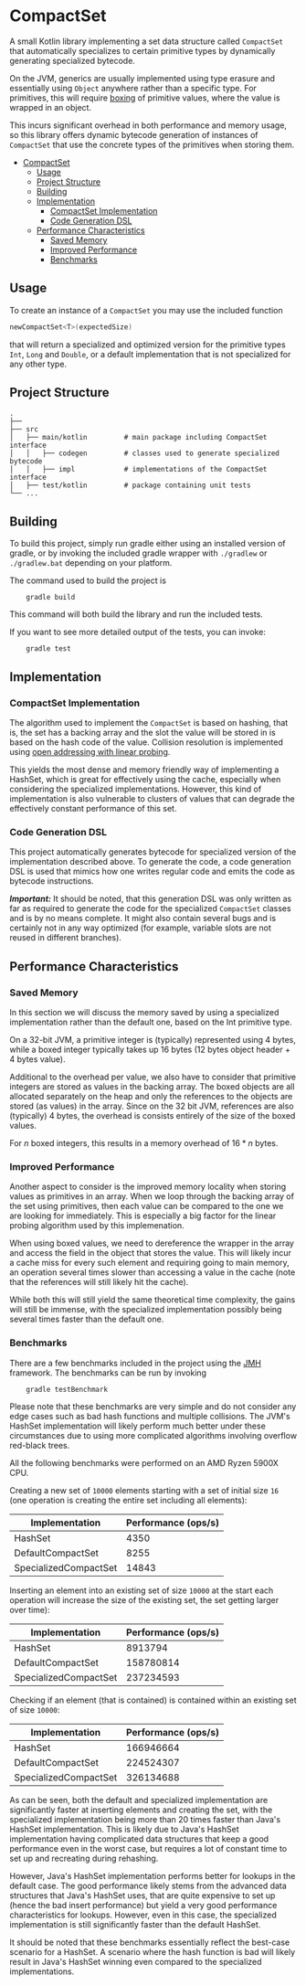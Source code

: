 # CompactSet

A small Kotlin library implementing a set data structure called `CompactSet` that automatically specializes to certain
primitive types by dynamically generating specialized bytecode.

On the JVM, generics are usually implemented using type erasure and essentially using `Object` anywhere rather than
a specific type. For primitives, this will require [boxing](https://docs.oracle.com/javase/tutorial/java/data/autoboxing.html)
of primitive values, where the value is wrapped in an object.

This incurs significant overhead in both performance and memory usage, so this library offers dynamic bytecode generation
of instances of `CompactSet` that use the concrete types of the primitives when storing them.

<!-- TOC -->
* [CompactSet](#compactset)
  * [Usage](#usage)
  * [Project Structure](#project-structure)
  * [Building](#building)
  * [Implementation](#implementation)
    * [CompactSet Implementation](#compactset-implementation)
    * [Code Generation DSL](#code-generation-dsl)
  * [Performance Characteristics](#performance-characteristics)
    * [Saved Memory](#saved-memory)
    * [Improved Performance](#improved-performance)
    * [Benchmarks](#benchmarks)
<!-- TOC -->

## Usage

To create an instance of a `CompactSet` you may use the included function
```kotlin
newCompactSet<T>(expectedSize)
```
that will return a specialized and optimized version for the primitive types `Int`, `Long` and `Double`, or
a default implementation that is not specialized for any other type.


## Project Structure

    .
    ├──
    ├── src
    │   ├── main/kotlin         # main package including CompactSet interface
    │   │   ├── codegen         # classes used to generate specialized bytecode
    │   │   ├── impl            # implementations of the CompactSet interface
    │   ├── test/kotlin         # package containing unit tests
    └── ...

## Building

To build this project, simply run gradle either using an installed version of gradle, or by invoking the included
gradle wrapper with `./gradlew` or `./gradlew.bat` depending on your platform.

The command used to build the project is
```
    gradle build
```

This command will both build the library and run the included tests.

If you want to see more detailed output of the tests, you can invoke:
```
    gradle test
```

## Implementation

### CompactSet Implementation

The algorithm used to implement the `CompactSet` is based on hashing, that is, the set has a backing array and the
slot the value will be stored in is based on the hash code of the value.
Collision resolution is implemented using [open addressing with linear probing](https://en.wikipedia.org/wiki/Open_addressing).

This yields the most dense and memory friendly way of implementing a HashSet, which is great for effectively using
the cache, especially when considering the specialized implementations. However, this kind of implementation is
also vulnerable to clusters of values that can degrade the effectively constant performance of this set.

### Code Generation DSL
This project automatically generates bytecode for specialized version of the implementation described above.
To generate the code, a code generation DSL is used that mimics how one writes regular code and emits the 
code as bytecode instructions.

***Important:***
It should be noted, that this generation DSL was only written as far as required to generate the code for the
specialized `CompactSet` classes and is by no means complete. It might also contain several bugs and is certainly
not in any way optimized (for example, variable slots are not reused in different branches).


## Performance Characteristics

### Saved Memory

In this section we will discuss the memory saved by using a specialized implementation rather than
the default one, based on the Int primitive type.

On a 32-bit JVM, a primitive integer is (typically) represented using 4 bytes, while a boxed integer typically takes up
16 bytes (12 bytes object header + 4 bytes value).

Additional to the overhead per value, we also have to consider that primitive integers are stored as values in the
backing array. The boxed objects are all allocated separately on the heap and only the references to the objects
are stored (as values) in the array. Since on the 32 bit JVM, references are also (typically) 4 bytes, the overhead is
consists entirely of the size of the boxed values.

For $n$ boxed integers, this results in a memory overhead of $16 * n$ bytes.

### Improved Performance

Another aspect to consider is the improved memory locality when storing values as primitives in an array.
When we loop through the backing array of the set using primitives, then each value can be compared to the one
we are looking for immediately. This is especially a big factor for the linear probing algorithm used by this implemenation.

When using boxed values, we need to dereference the wrapper in the array and access the field in the object that stores the value.
This will likely incur a cache miss for every such element and requiring going to main memory, an operation several times
slower than accessing a value in the cache (note that the references will still likely hit the cache).

While both this will still yield the same theoretical time complexity, the gains will still be immense,
with the specialized implementation possibly being several times faster than the default one.


### Benchmarks

There are a few benchmarks included in the project using the [JMH](https://github.com/openjdk/jmh) framework. The benchmarks can be run by invoking
```
    gradle testBenchmark
```

Please note that these benchmarks are very simple and do not consider any edge cases such as bad hash functions
and multiple collisions. The JVM's HashSet implementation will likely perform much better under these circumstances due
to using more complicated algorithms involving overflow red-black trees.

All the following benchmarks were performed on an AMD Ryzen 5900X CPU.


Creating a new set of `10000` elements starting with a set of initial size `16`
(one operation is creating the entire set including all elements):

| Implementation        | Performance (ops/s) |
|-----------------------|---------------------|
| HashSet               | 4350                |
| DefaultCompactSet     | 8255                |
| SpecializedCompactSet | 14843               |


Inserting an element into an existing set of size `10000` at the start
each operation will increase the size of the existing set, the set getting larger over time):

| Implementation        | Performance (ops/s) |
|-----------------------|---------------------|
| HashSet               | 8913794             |
| DefaultCompactSet     | 158780814           |
| SpecializedCompactSet | 237234593           |

Checking if an element (that is contained) is contained within an existing set of size `10000`:

| Implementation        | Performance (ops/s) |
|-----------------------|---------------------|
| HashSet               | 166946664           |
| DefaultCompactSet     | 224524307           |
| SpecializedCompactSet | 326134688           |

As can be seen, both the default and specialized implementation are significantly faster at inserting elements
and creating the set, with the specialized implementation being more than 20 times faster than Java's HashSet implementation.
This is likely due to Java's HashSet implementation having complicated data structures that keep a good performance
even in the worst case, but requires a lot of constant time to set up and recreating during rehashing.

However, Java's HashSet implementation performs better for lookups in the default case. The good performance likely stems
from the advanced data structures that Java's HashSet uses, that are quite expensive to set up (hence the bad insert performance) but yield
a very good performance characteristics for lookups. However, even in this case, the specialized implementation is still significantly
faster than the default HashSet.

It should be noted that these benchmarks essentially reflect the best-case scenario for a HashSet.
A scenario where the hash function is bad will likely result in Java's HashSet winning even compared to the specialized
implementations.